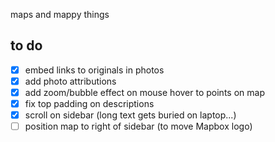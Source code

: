 maps and mappy things

to do
---

- [x] embed links to originals in photos
- [x] add photo attributions
- [x] add zoom/bubble effect on mouse hover to points on map
- [x] fix top padding on descriptions
- [x] scroll on sidebar (long text gets buried on laptop...)
- [ ] position map to right of sidebar (to move Mapbox logo)